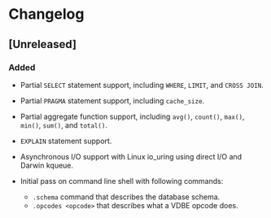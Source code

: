# Changelog

## [Unreleased]

### Added

- Partial `SELECT` statement support, including `WHERE`, `LIMIT`, and `CROSS JOIN`.

- Partial `PRAGMA` statement support, including `cache_size`.

- Partial aggregate function support, including `avg()`, `count()`, `max()`, `min()`, `sum()`, and `total()`.

- `EXPLAIN` statement support.

- Asynchronous I/O support with Linux io_uring using direct I/O and Darwin kqueue.

- Initial pass on command line shell with following commands:
    - `.schema` command that describes the database schema.
    - `.opcodes <opcode>` that describes what a VDBE opcode does.
